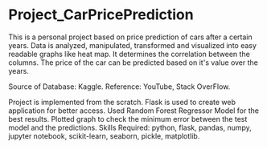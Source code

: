 # Project_CarPricePrediction

This is a personal project based on price prediction of cars after a certain years.
Data is analyzed, manipulated, transformed and visualized into easy readable graphs like heat map.
It determines the correlation between the columns.
The price of the car can be predicted based on it's value over the years.

Source of Database: Kaggle.
Reference: YouTube, Stack OverFlow.

Project is implemented from the scratch.
Flask is used to create web application for better access.
Used Random Forest Regressor Model for the best results.
Plotted graph to check the minimum error between the test model and the predictions.
Skills Required: python, flask, pandas, numpy, jupyter notebook, scikit-learn, seaborn, pickle, matplotlib.
